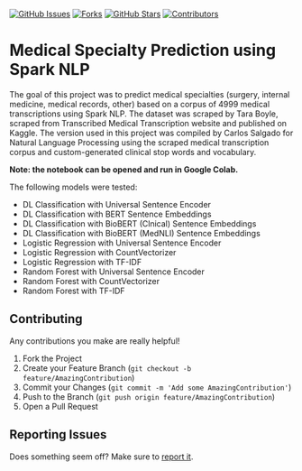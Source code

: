 [![GitHub Issues][issues-shield]][issues-url]
[![Forks][forks-shield]][forks-url]
[![GitHub Stars][stars-shield]][stars-url]
[![Contributors][contributors-shield]][contributors-url]

# Medical Specialty Prediction using Spark NLP

The goal of this project was to predict medical specialties (surgery, internal medicine, medical records, other) based on a corpus of 4999 medical transcriptions using Spark NLP. The dataset was scraped by Tara Boyle, scraped from Transcribed Medical Transcription website and published on Kaggle. The version used in this project was compiled by Carlos Salgado for Natural Language Processing using the scraped medical transcription corpus and custom-generated clinical stop words and vocabulary.

**Note: the notebook can be opened and run in Google Colab.**

The following models were tested:

- DL Classification with Universal Sentence Encoder
- DL Classification with BERT Sentence Embeddings
- DL Classification with BioBERT (Clnical) Sentence Embeddings
- DL Classification with BioBERT (MedNLI) Sentence Embeddings
- Logistic Regression with Universal Sentence Encoder
- Logistic Regression with CountVectorizer
- Logistic Regression with TF-IDF
- Random Forest with Universal Sentence Encoder
- Random Forest with CountVectorizer
- Random Forest with TF-IDF

## Contributing

Any contributions you make are really helpful!

1. Fork the Project
2. Create your Feature Branch (`git checkout -b feature/AmazingContribution`)
3. Commit your Changes (`git commit -m 'Add some AmazingContribution'`)
4. Push to the Branch (`git push origin feature/AmazingContribution`)
5. Open a Pull Request

## Reporting Issues

Does something seem off? Make sure to [report it](https://github.com/luca-martial/medical-specialty/issues).

<!-- MARKDOWN LINKS & IMAGES -->
<!-- https://www.markdownguide.org/basic-syntax/#reference-style-links -->
[issues-shield]: https://img.shields.io/github/issues/luca-martial/medical-specialty.svg
[issues-url]: https://github.com/luca-martial/medical-specialty/issues

[forks-shield]: https://img.shields.io/github/forks/luca-martial/medical-specialty.svg
[forks-url]: https://github.com/luca-martial/medical-specialty/forks

[stars-shield]: https://img.shields.io/github/stars/luca-martial/medical-specialty.svg
[stars-url]: https://github.com/luca-martial/medical-specialty/stargazers

[contributors-shield]: https://img.shields.io/github/contributors/luca-martial/medical-specialty.svg
[contributors-url]: https://github.com/luca-martial/medical-specialty/contributors

